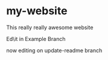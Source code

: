 # my-website

This really really awesome website

Ed\it in Example Branch

now editing on update-readme branch
